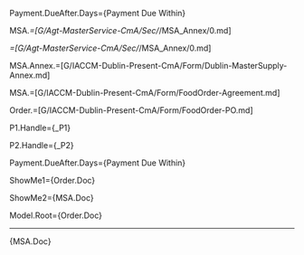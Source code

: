 Payment.DueAfter.Days={Payment Due Within}

MSA._=[G/Agt-MasterService-CmA/Sec/_/MSA_Annex/0.md]

_=[G/Agt-MasterService-CmA/Sec/_/MSA_Annex/0.md]

MSA.Annex.=[G/IACCM-Dublin-Present-CmA/Form/Dublin-MasterSupply-Annex.md]

MSA.=[G/IACCM-Dublin-Present-CmA/Form/FoodOrder-Agreement.md]

Order.=[G/IACCM-Dublin-Present-CmA/Form/FoodOrder-PO.md]

P1.Handle={_P1}

P2.Handle={_P2}

Payment.DueAfter.Days={Payment Due Within}

ShowMe1={Order.Doc}

ShowMe2={MSA.Doc}

Model.Root={Order.Doc}<hr>{MSA.Doc}